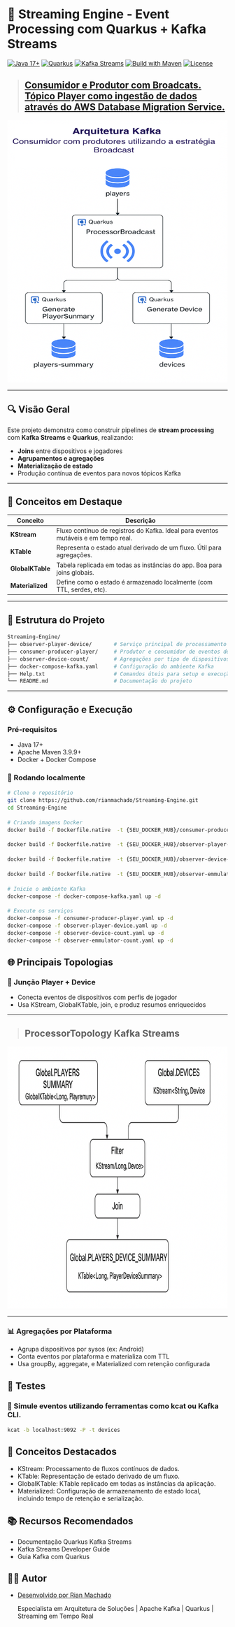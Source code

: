 # 🎯 Streaming Engine - Event Processing com Quarkus + Kafka Streams

[![Java 17+](https://img.shields.io/badge/Java-17-blue.svg)](https://www.oracle.com/java/)
[![Quarkus](https://img.shields.io/badge/Framework-Quarkus-red)](https://quarkus.io)
[![Kafka Streams](https://img.shields.io/badge/Kafka-Streams-yellow)](https://kafka.apache.org/documentation/streams/)
[![Build with Maven](https://img.shields.io/badge/Build-Maven-blueviolet)](https://maven.apache.org/)
[![License](https://img.shields.io/badge/license-MIT-green.svg)](LICENSE)

> ## [Consumidor e Produtor com Broadcats. Tópico Player como ingestão de dados através do AWS Database Migration Service.](/https://www.linkedin.com/in/rian-vasconcelos-83350929/)

<img src="main/docs/Consumer-Producer-Broadcats.png" alt="Kafka Streams Engine" width="600" Height="600"/>


---


## 🔍 Visão Geral

Este projeto demonstra como construir pipelines de **stream processing** com **Kafka Streams** e **Quarkus**, realizando:

- **Joins** entre dispositivos e jogadores
- **Agrupamentos e agregações**
- **Materialização de estado**
- Produção contínua de eventos para novos tópicos Kafka

---

## 🧠 Conceitos em Destaque

| Conceito        | Descrição |
|-----------------|-----------|
| **KStream**     | Fluxo contínuo de registros do Kafka. Ideal para eventos mutáveis e em tempo real. |
| **KTable**      | Representa o estado atual derivado de um fluxo. Útil para agregações. |
| **GlobalKTable**| Tabela replicada em todas as instâncias do app. Boa para joins globais. |
| **Materialized**| Define como o estado é armazenado localmente (com TTL, serdes, etc). |

---

## 📁 Estrutura do Projeto
```bash
Streaming-Engine/
├── observer-player-device/       # Serviço principal de processamento
├── consumer-producer-player/     # Produtor e consumidor de eventos de jogadores
├── observer-device-count/        # Agregações por tipo de dispositivos de jogadores
├── docker-compose-kafka.yaml     # Configuração do ambiente Kafka
├── Help.txt                      # Comandos úteis para setup e execução
└── README.md                     # Documentação do projeto

```
---

## ⚙️ Configuração e Execução

### Pré-requisitos

- Java 17+
- Apache Maven 3.9.9+
- Docker + Docker Compose

### 🚀 Rodando localmente

```bash
# Clone o repositório
git clone https://github.com/rianmachado/Streaming-Engine.git
cd Streaming-Engine

# Criando imagens Docker
docker build -f Dockerfile.native  -t {SEU_DOCKER_HUB}/consumer-producer-player:v01 --platform=linux/amd64,linux/arm64 .

docker build -f Dockerfile.native  -t {SEU_DOCKER_HUB}/observer-player-device:v01 --platform=linux/amd64,linux/arm64 .

docker build -f Dockerfile.native  -t {SEU_DOCKER_HUB}/observer-device-count:v01 --platform=linux/amd64,linux/arm64 .

docker build -f Dockerfile.native  -t {SEU_DOCKER_HUB}/observer-emmulator-count:v01 --platform=linux/amd64,linux/arm64 .

# Inicie o ambiente Kafka
docker-compose -f docker-compose-kafka.yaml up -d

# Execute os serviços
docker-compose -f consumer-producer-player.yaml up -d
docker-compose -f observer-player-device.yaml up -d
docker-compose -f observer-device-count.yaml up -d
docker-compose -f observer-emmulator-count.yaml up -d

```
## 🌐 Principais Topologias


### 🔄 Junção Player + Device
- Conecta eventos de dispositivos com perfis de jogador
- Usa KStream, GlobalKTable, join, e produz resumos enriquecidos

---
> ## ProcessorTopology Kafka Streams

<img src="main/docs/streaming-diagram.png" alt="Kafka Streams Engine" width="600" Height="600"/>

---

### 📊 Agregações por Plataforma
- Agrupa dispositivos por sysos (ex: Android)
- Conta eventos por plataforma e materializa com TTL
- Usa groupBy, aggregate, e Materialized com retenção configurada

## 🧪 Testes
### 📌 Simule eventos utilizando ferramentas como kcat ou Kafka CLI.

```bash
kcat -b localhost:9092 -P -t devices
```

## 🧠 Conceitos Destacados
- KStream: Processamento de fluxos contínuos de dados.
- KTable: Representação de estado derivado de um fluxo.
- GlobalKTable: KTable replicado em todas as instâncias da aplicação.
- Materialized: Configuração de armazenamento de estado local, incluindo tempo de retenção e serialização.

## 📚 Recursos Recomendados
- Documentação Quarkus Kafka Streams
- Kafka Streams Developer Guide
- Guia Kafka com Quarkus

## 👨‍💻 Autor
- [Desenvolvido por Rian Machado](/https://www.linkedin.com/in/rian-vasconcelos-83350929/)
   
   Especialista em Arquitetura de Soluções | Apache Kafka | Quarkus | Streaming em Tempo Real